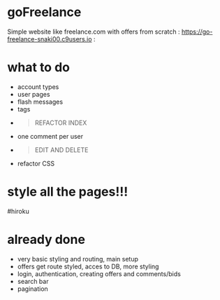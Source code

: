 # goFreelance
Simple website like freelance.com with offers from scratch
: https://go-freelance-snaki00.c9users.io :

# what to do
- account types
- user pages
- flash messages
- tags
- >REFACTOR INDEX
- one comment per user
- >EDIT AND DELETE
- refactor CSS

# style all the pages!!!

#hiroku

# already done
- very basic styling and routing, main setup
- offers get route styled, acces to DB, more styling
- login, authentication, creating offers and comments/bids
- search bar
- pagination